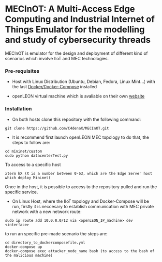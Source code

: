 # MECInOT: A Multi-Access Edge Computing and Industrial Internet of Things Emulator for the modelling and study of cybersecurity threads


MECInOT is emulator for the design and deployment of different kind of scenarios which involve IIoT and MEC technologies.

### Pre-requisites

- Host with Linux Distribution (Ubuntu, Debian, Fedora, Linux Mint...) with the last [Docker/Docker-Compose](https://docs.docker.com/engine/install/centos/ "Docker/Docker-Compose") installed

- openLEON virtual machine which is avaliable on their own [website](https://openleon.networks.imdea.org/ "website")

### Installation

- On both hosts clone this repository with the following command:

```console
git clone https://github.com/C4denaX/MECInOT.git
```
- It is recommend first launch openLEON MEC topology to do that, the steps to follow are:
```console
cd mininet/custom
sudo python datacenterTest.py
```
To access to a specific host
```console
xterm hX (X is a number between 0-63, which are the Edge Server host which deploy Mininet)
```
Once in the host, it is possible to access to the repository pulled and run the specific service.

- On Linux Host, where the IIoT topology and Docker-Compose will be run, firstly it is neccesary to establish communication with MEC private network with a new network route:

```console
sudo ip route add 10.0.0.0/12 via <openLEON_IP_machine> dev <interface>
```
to run an specific pre-made scenario the steps are:
```console
cd directory_to_dockercomposefile.yml
docker-compose up
docker-compose exec attacker_node_name bash (to access to the bash of the malicious machine)
```
